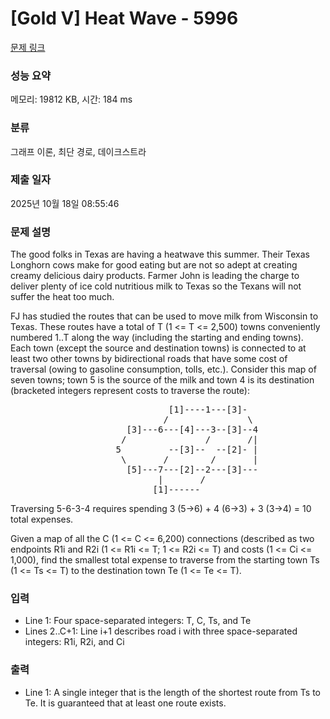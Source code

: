 # [Gold V] Heat Wave - 5996 

[문제 링크](https://www.acmicpc.net/problem/5996) 

### 성능 요약

메모리: 19812 KB, 시간: 184 ms

### 분류

그래프 이론, 최단 경로, 데이크스트라

### 제출 일자

2025년 10월 18일 08:55:46

### 문제 설명

<p>The good folks in Texas are having a heatwave this summer. Their Texas Longhorn cows make for good eating but are not so adept at creating creamy delicious dairy products. Farmer John is leading the charge to deliver plenty of ice cold nutritious milk to Texas so the Texans will not suffer the heat too much.</p>

<p>FJ has studied the routes that can be used to move milk from Wisconsin to Texas. These routes have a total of T (1 <= T <= 2,500) towns conveniently numbered 1..T along the way (including the starting and ending towns). Each town (except the source and destination towns) is connected to at least two other towns by bidirectional roads that have some cost of traversal (owing to gasoline consumption, tolls, etc.). Consider this map of seven towns; town 5 is the source of the milk and town 4 is its destination (bracketed integers represent costs to traverse the route):</p>

<pre>                              [1]----1---[3]-
                             /               \
                      [3]---6---[4]---3--[3]--4
                     /               /       /|
                    5         --[3]--  --[2]- |
                     \       /        /       |
                      [5]---7---[2]--2---[3]---
                            |       /
                           [1]------</pre>

<p>Traversing 5-6-3-4 requires spending 3 (5->6) + 4 (6->3) + 3 (3->4) = 10 total expenses.</p>

<p>Given a map of all the C (1 <= C <= 6,200) connections (described as two endpoints R1i and R2i (1 <= R1i <= T; 1 <= R2i <= T) and costs (1 <= Ci <= 1,000), find the smallest total expense to traverse from the starting town Ts (1 <= Ts <= T) to the destination town Te (1 <= Te <= T).</p>

### 입력 

 <ul>
	<li>Line 1: Four space-separated integers: T, C, Ts, and Te</li>
	<li>Lines 2..C+1: Line i+1 describes road i with three space-separated integers: R1i, R2i, and Ci</li>
</ul>

<p> </p>

### 출력 

 <ul>
	<li>Line 1: A single integer that is the length of the shortest route from Ts to Te. It is guaranteed that at least one route exists.</li>
</ul>

<p> </p>

